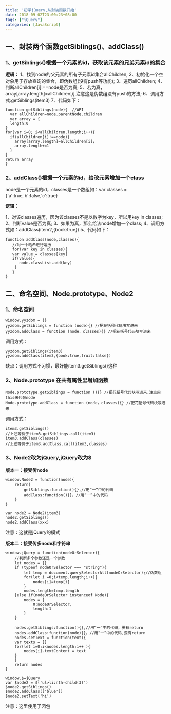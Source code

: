 ```yaml
---
title: '初学jQuery,从封装函数开始'
date: 2018-09-02T23:00:23+08:00
tags: ["jQuery"]
categories: [JavaScript]
---
```


## 一、封装两个函数getSiblings()、addClass()

### 1、getSiblings()根据一个元素的id，获取该元素的兄弟元素id的集合

**逻辑：**
1、找到node的父元素的所有子元素id集合allChildren;
2、初始化一个空对象用于存放查询的集合，即伪数组(没有push等功能);
3、遍历allChildren;
4、判断allChildren[i]!==node是否为真;
5、若为真，array[array.length]=allChildren[i],注意这是伪数组没有push的方法;
6、调用方式:getSiblings(item3)
7、代码如下：
```angular2
function getSiblings(node){  //API
  var allChildren=node.parentNode.children
  var array = {
  length:0
}
for(var i=0; i<allChildren.length;i++){
  if(allChildren[i]!==node){
    array[array.length]=allChildren[i];
    array.length+=1
  }
}
return array
}
```
### 2、addClass()根据一个元素的id，给改元素增加一个class

node是一个元素的id，classes是一个数组如：var classes = {'a':true,'b':false,'c':true}

**逻辑：**

1、对该classes遍历，因为该classes不是以数字为key，所以用key in classes;
2、判断value是否为真;
3、如果为真，那么给该node增加一个class;
4、调用方式如：addClass(item2,{book:true})
5、代码如下：

```angular2
function addClass(node,classes){
   //对一个哈希进行遍历
   for(var key in classes){
   var value = classes[key]
   if(value){
      node.classList.add(key)
    }
   }  
}
```

## 二、命名空间、Node.prototype、Node2

### 1、命名空间

```angular2
window.yyzdom = {}
yyzdom.getSiblings = function (node){} //把花括号代码块写进来
yyzdom.addClass = function (node，classes){} //把花括号代码块写进来
```

调用方式：
```angular2
yyzdom.getSiblings(item3)
yyzdom.addClass(item3,{book:true,fruit:false})
```

缺点：调用方式不习惯，最好能item3.getSiblings()这种

### 2、Node.prototype 在共有属性里增加函数

```angular2
Node.prototype.getSiblings = function (){} //把花括号代码块写进来,注意用this来代替node
Node.prototype.addClass = function (node，classes){} //把花括号代码块写进来
```

调用方式：

```angular2
item3.getSiblings()
//上述等价于item3.getSiblings.call(item3)
item3.addClass(classes)
//上述等价于item3.addClass.call(item3,classes)
```

### 3、Node2改为jQuery,jQuery改为$

**版本一：接受传node**

```angular2
window.Node2 = function(node){
    return{
        getSiblings:function(){},//用“一”中的代码
        addClass:function(){}，//用“一”中的代码
    }
}

var node2 = Node2(item3)
node2.getSiblings()
node2.addClass(xxx)
```

注意：这就是jQuery的模式

**版本二：接受传多node和字符串**

```angular2
window.jQuery = function(nodeOrSelector){
    //判断多个参数还是一个参数
    let nodes = {}
    if (typeof nodeOrSelector === "string"){
        let temp = document.querySelectorAll(nodeOrSelector);//伪数组
        for(let i =0;i<temp.length;i++){
            nodes[i]=temp[i]
        }
        nodes.length=temp.length
    }else if(nodeOrSelector instanceof Node){
        nodes = {
            0:nodeOrSelector,
            length:1
        }
    }

    nodes.getSiblings:function(){},//用“一”中的代码，要有return
    nodes.addClass:function(node){}，//用“一”中的代码,要有return
    nodes.setText = function(text){
    var texts = []
    for(let i=0;i<nodes.length;i++ ){
        nodes[i].textContent = text
    }       
    }
    return nodes
}

window.$=jQuery
var $node2 = $('ul>li:nth-child(3)')
$node2.getSiblings()
$node2.addClass(['blue'])
$node2.setText('hi')
```

注意：这里使用了闭包
